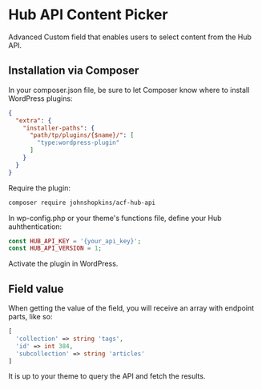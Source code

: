 # Hub API Content Picker

Advanced Custom field that enables users to select content from the Hub API.

## Installation via Composer

In your composer.json file, be sure to let Composer know where to install WordPress plugins:
```json
{
  "extra": {
    "installer-paths": {
      "path/tp/plugins/{$name}/": [
        "type:wordpress-plugin"
      ]
    }
  }
}
```
Require the plugin:
```bash
composer require johnshopkins/acf-hub-api
  ```
In wp-config.php or your theme's functions file, define your Hub auhthentication:
```php
const HUB_API_KEY = '{your_api_key}';
const HUB_API_VERSION = 1;
```
Activate the plugin in WordPress.

## Field value

When getting the value of the field, you will receive an array with endpoint parts, like so:

```php
[
  'collection' => string 'tags',
  'id' => int 384,
  'subcollection' => string 'articles'
]
```
It is up to your theme to query the API and fetch the results.
